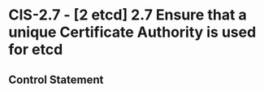 # CIS-2.7 - \[2 etcd\] 2.7 Ensure that a unique Certificate Authority is used for etcd

## Control Statement
